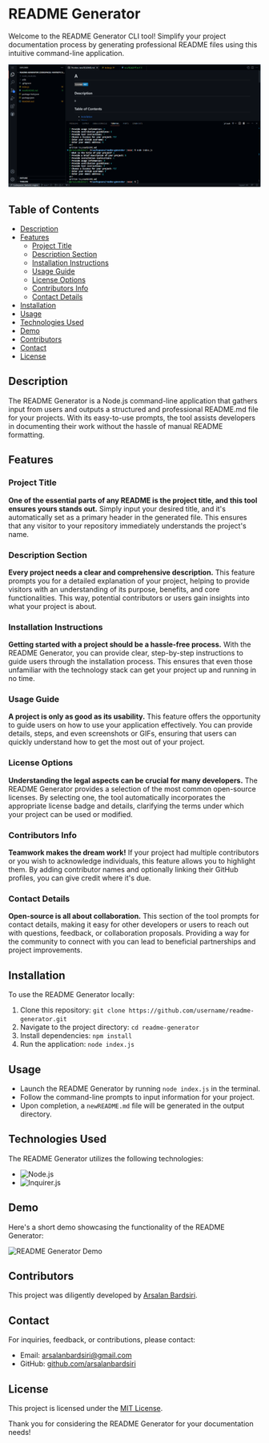 # README Generator

Welcome to the README Generator CLI tool! Simplify your project documentation process by generating professional README files using this intuitive command-line application.

![README Generator Screenshot](./assets/images/Screenshot.png)

## Table of Contents

- [Description](#description)
- [Features](#features)
  - [Project Title](#project-title)
  - [Description Section](#description-section)
  - [Installation Instructions](#installation-instructions)
  - [Usage Guide](#usage-guide)
  - [License Options](#license-options)
  - [Contributors Info](#contributors-info)
  - [Contact Details](#contact-details)
- [Installation](#installation)
- [Usage](#usage)
- [Technologies Used](#technologies-used)
- [Demo](#demo)
- [Contributors](#contributors)
- [Contact](#contact)
- [License](#license)

## Description

The README Generator is a Node.js command-line application that gathers input from users and outputs a structured and professional README.md file for your projects. With its easy-to-use prompts, the tool assists developers in documenting their work without the hassle of manual README formatting.

## Features

### Project Title

**One of the essential parts of any README is the project title, and this tool ensures yours stands out.** Simply input your desired title, and it's automatically set as a primary header in the generated file. This ensures that any visitor to your repository immediately understands the project's name.

### Description Section

**Every project needs a clear and comprehensive description.** This feature prompts you for a detailed explanation of your project, helping to provide visitors with an understanding of its purpose, benefits, and core functionalities. This way, potential contributors or users gain insights into what your project is about.

### Installation Instructions

**Getting started with a project should be a hassle-free process.** With the README Generator, you can provide clear, step-by-step instructions to guide users through the installation process. This ensures that even those unfamiliar with the technology stack can get your project up and running in no time.

### Usage Guide

**A project is only as good as its usability.** This feature offers the opportunity to guide users on how to use your application effectively. You can provide details, steps, and even screenshots or GIFs, ensuring that users can quickly understand how to get the most out of your project.

### License Options

**Understanding the legal aspects can be crucial for many developers.** The README Generator provides a selection of the most common open-source licenses. By selecting one, the tool automatically incorporates the appropriate license badge and details, clarifying the terms under which your project can be used or modified.

### Contributors Info

**Teamwork makes the dream work!** If your project had multiple contributors or you wish to acknowledge individuals, this feature allows you to highlight them. By adding contributor names and optionally linking their GitHub profiles, you can give credit where it's due.

### Contact Details

**Open-source is all about collaboration.** This section of the tool prompts for contact details, making it easy for other developers or users to reach out with questions, feedback, or collaboration proposals. Providing a way for the community to connect with you can lead to beneficial partnerships and project improvements.

## Installation

To use the README Generator locally:

1. Clone this repository: `git clone https://github.com/username/readme-generator.git`
2. Navigate to the project directory: `cd readme-generator`
3. Install dependencies: `npm install`
4. Run the application: `node index.js`

## Usage

- Launch the README Generator by running `node index.js` in the terminal.
- Follow the command-line prompts to input information for your project.
- Upon completion, a `newREADME.md` file will be generated in the output directory.

## Technologies Used

The README Generator utilizes the following technologies:

- ![Node.js](https://img.shields.io/badge/Node.js-green?style=for-the-badge&logo=node.js)
- ![Inquirer.js](https://img.shields.io/badge/Inquirer.js-purple?style=for-the-badge)

## Demo

Here's a short demo showcasing the functionality of the README Generator:

![README Generator Demo](./assets/images/demo.gif)

## Contributors

This project was diligently developed by [Arsalan Bardsiri](https://github.com/arsalanbardsiri).

## Contact

For inquiries, feedback, or contributions, please contact:

- Email: arsalanbardsiri@gmail.com
- GitHub: [github.com/arsalanbardsiri](https://github.com/arsalanbardsiri)

## License

This project is licensed under the [MIT License](LICENSE).

Thank you for considering the README Generator for your documentation needs!
